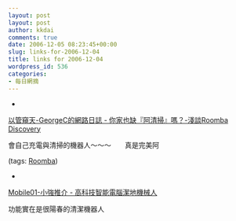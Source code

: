 ```yaml
---
layout: post
layout: post
author: kkdai
comments: true
date: 2006-12-05 08:23:45+00:00
slug: links-for-2006-12-04
title: links for 2006-12-04
wordpress_id: 536
categories:
- 每日網摘
---
```



	
  * 
		

[以管窺天-GeorgeC的網路日誌 - 你家也缺『阿清掃』嗎？-淺談Roomba Discovery](http://www.wretch.cc/blog/GeorgeC&article_id=3618720)


		

會自己充電與清掃的機器人～～～　　真是完美阿


		

(tags: [Roomba](http://del.icio.us/kkdai/Roomba))


	

	
  * 
		

[Mobile01-小強推介 - 高科技智能電腦潔地機械人](http://www.mobile01.com/topicdetail.php?f=168&t=183287)


		

功能實在是很陽春的清潔機器人


	


